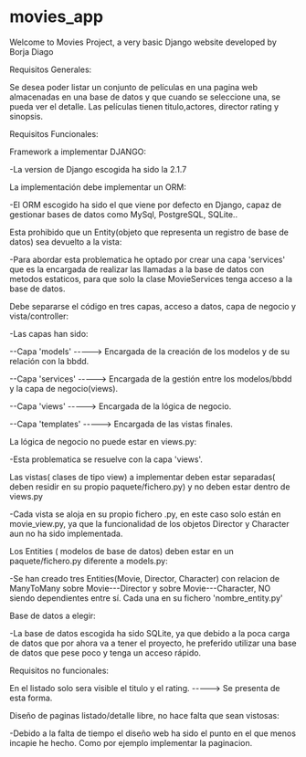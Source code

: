 # movies_app
Welcome to Movies Project, a very basic Django website developed by Borja Diago

Requisitos Generales:

Se desea poder listar un conjunto de películas en una pagina web almacenadas en una base de datos y que cuando se seleccione una, se pueda ver el detalle. Las películas tienen titulo,actores, director rating y sinopsis. 


Requisitos Funcionales:

Framework a implementar DJANGO:

-La version de Django escogida ha sido la 2.1.7


La implementación debe implementar un ORM:

-El ORM escogido ha sido el que viene por defecto en Django, capaz de gestionar bases de datos como MySql, PostgreSQL, SQLite..


Esta prohibido que un Entity(objeto que representa un registro de base de datos) sea devuelto a la vista:

-Para abordar esta problematica he optado por crear una capa 'services' que es la encargada de realizar las llamadas a la base de datos con metodos estaticos, para que solo la clase MovieServices tenga acceso a la base de datos.


Debe separarse el código en tres capas, acceso a datos, capa de negocio y vista/controller:

-Las capas han sido:

--Capa 'models' -----> Encargada de la creación de los modelos y de su relación con la bbdd.

--Capa 'services' -----> Encargada de la gestión entre los modelos/bbdd y la capa de negocio(views).

--Capa 'views' -----> Encargada de la lógica de negocio.

--Capa 'templates' -----> Encargada de las vistas finales.


La lógica de negocio no puede estar en views.py:

-Esta problematica se resuelve con la capa 'views'.


Las vistas( clases de tipo view) a implementar deben estar separadas( deben residir en su propio paquete/fichero.py) y no deben estar dentro de views.py

-Cada vista se aloja en su propio fichero .py, en este caso solo están en movie_view.py, ya que la funcionalidad de los objetos Director y Character aun no ha sido implementada.


Los Entities ( modelos de base de datos) deben estar en un paquete/fichero.py diferente a models.py:

-Se han creado tres Entities(Movie, Director, Character) con relacion de ManyToMany sobre Movie---Director y sobre Movie---Character, NO siendo dependientes entre sí. Cada una en su fichero 'nombre_entity.py'

Base de datos a elegir:

-La base de datos escogida ha sido SQLite, ya que debido a la poca carga de datos que por ahora va a tener el proyecto, he preferido utilizar una base de datos que pese poco y tenga un acceso rápido.


Requisitos no funcionales:

En el listado solo sera visible el titulo y el rating. -----> Se presenta de esta forma.

Diseño de paginas listado/detalle libre, no hace falta que sean vistosas:

-Debido a la falta de tiempo el diseño web ha sido el punto en el que menos incapie he hecho. Como por ejemplo implementar la paginacion.

